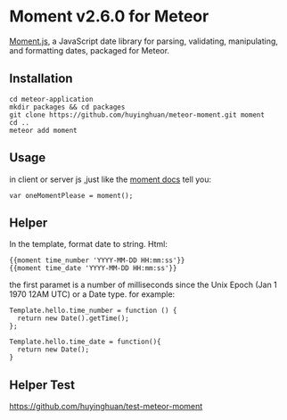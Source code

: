 # Moment v2.6.0 for Meteor

[Moment.js](http://momentjs.com/), a JavaScript date library for parsing, validating, manipulating, and formatting dates, packaged for Meteor.

Installation
-------------
```
cd meteor-application
mkdir packages && cd packages
git clone https://github.com/huyinghuan/meteor-moment.git moment
cd ..
meteor add moment
```

Usage
-------------
in client or server js ,just like the [moment docs](http://momentjs.com/docs/) tell you:

`var oneMomentPlease = moment();`

Helper
-------------
In the template, format date to string. Html:

```
{{moment time_number 'YYYY-MM-DD HH:mm:ss'}}
{{moment time_date 'YYYY-MM-DD HH:mm:ss'}}
```
the first paramet is a number of  milliseconds since the Unix Epoch (Jan 1 1970 12AM UTC) or a Date type. for example:

```
Template.hello.time_number = function () {
  return new Date().getTime();
};

Template.hello.time_date = function(){
  return new Date();
}
```

Helper Test
-------------
https://github.com/huyinghuan/test-meteor-moment